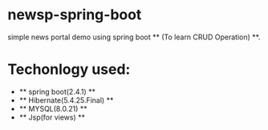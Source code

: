 # newsp-spring-boot
simple news portal demo using spring boot ** (To learn CRUD Operation) **.

# Techonlogy used:
* ** spring boot(2.4.1)  **
* ** Hibernate(5.4.25.Final)  **
* ** MYSQL(8.0.21)  **
* ** Jsp(for views)  **


